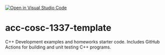 [![Open in Visual Studio Code](https://classroom.github.com/assets/open-in-vscode-f059dc9a6f8d3a56e377f745f24479a46679e63a5d9fe6f495e02850cd0d8118.svg)](https://classroom.github.com/online_ide?assignment_repo_id=5461067&assignment_repo_type=AssignmentRepo)
# acc-cosc-1337-template
C++ Development examples and homeworks starter code.  Includes GitHub Actions for building and unit testing C++ programs.
